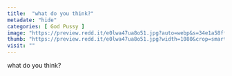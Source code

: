 ```yaml
---
title:  "what do you think?"
metadate: "hide"
categories: [ God Pussy ]
image: "https://preview.redd.it/e0lwa47ua8o51.jpg?auto=webp&s=34e1a58ffcbb2889db2df7244a602f5896905c8c"
thumb: "https://preview.redd.it/e0lwa47ua8o51.jpg?width=1080&crop=smart&auto=webp&s=0e517b0d21cfa3214f2cbe50d9aca518f4b8bf72"
visit: ""
---
```

what do you think?
